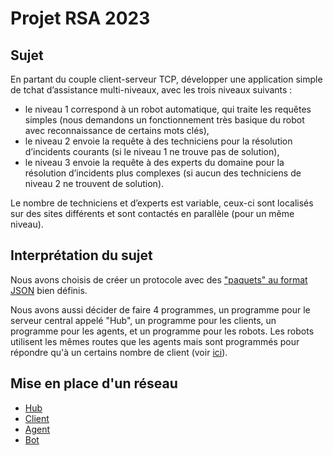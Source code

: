 # Projet RSA 2023

## Sujet

En partant du couple client-serveur TCP, développer une application simple de tchat
d’assistance multi-niveaux, avec les trois niveaux suivants :

- le niveau 1 correspond à un robot automatique, qui traite les requêtes simples (nous
demandons un fonctionnement très basique du robot avec reconnaissance de
certains mots clés),
- le niveau 2 envoie la requête à des techniciens pour la résolution d’incidents courants
(si le niveau 1 ne trouve pas de solution),
- le niveau 3 envoie la requête à des experts du domaine pour la résolution d’incidents
plus complexes (si aucun des techniciens de niveau 2 ne trouvent de solution).

Le nombre de techniciens et d’experts est variable, ceux-ci sont localisés sur des sites
différents et sont contactés en parallèle (pour un même niveau).

## Interprétation du sujet

Nous avons choisis de créer un protocole avec des ["paquets" au format JSON](./hub/readme.md) bien définis.

Nous avons aussi décider de faire 4 programmes, un programme pour le serveur central appelé "Hub", un programme pour les clients, un programme pour les agents, et un programme pour les robots. Les robots utilisent les mêmes routes que les agents mais sont programmés pour répondre qu'à un certains nombre de client (voir [ici](./bot/readme.md)).

## Mise en place d'un réseau

- [Hub](./hub/install.md)
- [Client](./client/install.md)
- [Agent](./agent/install.md)
- [Bot](./bot/install.md)
